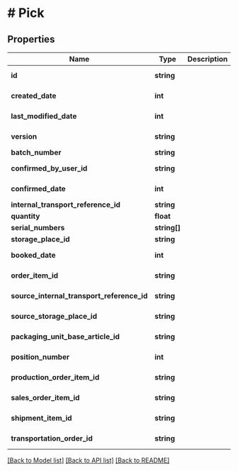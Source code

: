 # # Pick

## Properties

Name | Type | Description | Notes
------------ | ------------- | ------------- | -------------
**id** | **string** |  | [optional] [readonly]
**created_date** | **int** |  | [optional] [readonly]
**last_modified_date** | **int** |  | [optional] [readonly]
**version** | **string** |  | [optional] [readonly]
**batch_number** | **string** |  | [optional]
**confirmed_by_user_id** | **string** |  | [optional] [readonly]
**confirmed_date** | **int** |  | [optional] [readonly]
**internal_transport_reference_id** | **string** |  | [optional]
**quantity** | **float** |  | [optional]
**serial_numbers** | **string[]** |  | [optional]
**storage_place_id** | **string** |  | [optional]
**booked_date** | **int** |  | [optional] [readonly]
**order_item_id** | **string** |  | [optional] [readonly]
**source_internal_transport_reference_id** | **string** |  | [optional] [readonly]
**source_storage_place_id** | **string** |  | [optional] [readonly]
**packaging_unit_base_article_id** | **string** |  | [optional] [readonly]
**position_number** | **int** |  | [optional] [readonly]
**production_order_item_id** | **string** |  | [optional] [readonly]
**sales_order_item_id** | **string** |  | [optional] [readonly]
**shipment_item_id** | **string** |  | [optional] [readonly]
**transportation_order_id** | **string** |  | [optional] [readonly]

[[Back to Model list]](../../README.md#models) [[Back to API list]](../../README.md#endpoints) [[Back to README]](../../README.md)
